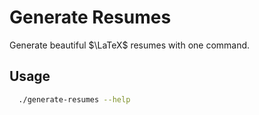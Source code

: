 # Generate Resumes

Generate beautiful $\LaTeX$ resumes with one command.

## Usage

```bash
  ./generate-resumes --help
```

